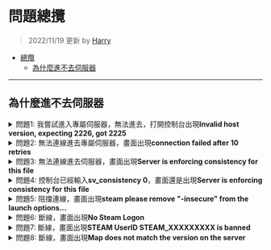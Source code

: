 # 問題總攬
> 2022/11/19 更新 by [Harry](https://steamcommunity.com/profiles/76561198026784913)
- [總攬](#問題總攬)
    - [為什麼進不去伺服器](#為什麼進不去伺服器)
	
- - - -
## 為什麼進不去伺服器
<details>
  <summary>問題1: 我嘗試進入專屬伺服器，無法進去，打開控制台出現<b>Invalid host version, expecting 2226, got 2225</b></summary>

![20221119105348_1](https://user-images.githubusercontent.com/12229810/202831446-b3c66f15-f250-471e-81b5-b0ce15d177cd.jpg)

* 原因: 遊戲與伺服器的版本不同
* 解決方式: 確認遊戲與伺服器升級到最新版本
    * 遊戲: [驗證遊戲檔案的完整性](/Tutorial_教學區/Chinese_繁體中文/Game/README.md/#驗證遊戲檔案的完整性)
    * 伺服器: [更新專屬伺服器](/Tutorial_教學區/Chinese_繁體中文/Server/安裝伺服器與插件/README.md/#如何更新專屬伺服器)

</details>

<details>
  <summary>問題2: 無法連線進去專屬伺服器，畫面出現<b>connection failed after 10 retries</b></summary>

![image](https://user-images.githubusercontent.com/12229810/202834826-a7aff8f7-85c8-450e-b78a-e8d4d4099eb5.png)

* 原因: 找不到伺服器
* 解決方式: 確認伺服器存在並且透過公網IP，不要虛擬IP，[如何進去我的伺服器](/Tutorial_教學區/Chinese_繁體中文/Server/安裝伺服器與插件/README.md/#如何進去我的伺服器)

</details>

<details>
  <summary>問題3: 無法連線進去伺服器，畫面出現<b>Server is enforcing consistency for this file</b></summary>

![未命名](https://user-images.githubusercontent.com/12229810/202834970-d272d486-b74f-4e11-84e8-2c95f8439129.jpg)

* 原因: 模組衝突或三方圖太多，伺服器的檔案與你的檔案不一致
* 解決方式:
	* 法一：你自己把模組或三方圖都刪除
    * 法二：
        * 區域房請房主在遊戲控制台打上```sv_consistency 0```
        * 專屬伺服器請到伺服器後台輸入```sv_consistency 0```
        * 如果是你自己創建大廳請打開遊戲控制台輸入```sv_consistency 0```

</details>

<details>
  <summary>問題4: 控制台已經輸入<b>sv_consistency 0</b>，畫面還是出現<b>Server is enforcing consistency for this file</b></summary>

![未命名](https://user-images.githubusercontent.com/12229810/202834970-d272d486-b74f-4e11-84e8-2c95f8439129.jpg)

* 原因: 檔案衝突太多了，多到無法忽視，遊戲救不你了
* 解決方式: 把模組或三方圖全都刪除，[驗證遊戲檔案的完整性](/Tutorial_教學區/Chinese_繁體中文/Game/README.md/#驗證遊戲檔案的完整性)

</details>

<details>
  <summary>問題5: 阻擋連線，畫面出現<b>steam please remove "-insecure" from the launch options...</b></summary>

![未命名](https://user-images.githubusercontent.com/12229810/202835547-39874460-7779-4dc8-9a72-6668bc0cdd09.jpg)

* 原因: 啟動選項有輸入```-insecure```
* 解決方式: 到[啟動選項](/Tutorial_%E6%95%99%E5%AD%B8%E5%8D%80/Chinese_%E7%B9%81%E9%AB%94%E4%B8%AD%E6%96%87/Game/README.md#設定啟動選項)把```-insecure```刪除

</details>

<details>
  <summary>問題6: 斷線，畫面出現<b>No Steam Logon</b></summary>

![未命名](https://user-images.githubusercontent.com/12229810/202835844-70dce289-6f1a-4454-818f-22be03382dc5.jpg)

* 原因: 伺服器檢測到你沒有Steam帳密，把你踢出伺服器，原因很多種，就連[CSGO職業比賽途中](https://www.youtube.com/watch?v=YfIeQCEGglc)都會出現這問題，大部分都跟網路有關。
  1. Steam沒有登入或Steam被登出
  2. 你不是用正版
  3. 你或者伺服器網路改變了
  4. 網路與伺服器不相容 (常見的原因是大陸伺服器被網路長城剔除)
* 解決方式: 離開遊戲，重新啟動Steam平台，再不行就[驗證遊戲檔案的完整性](/Tutorial_教學區/Chinese_繁體中文/Game/README.md/#驗證遊戲檔案的完整性)，再不行就重啟伺服器，再不行就去跟Steam Valve抱怨

</details>

<details>
  <summary>問題7: 斷線，畫面出現<b>STEAM UserID STEAM_XXXXXXXXX is banned</b></summary>

![未命名](https://user-images.githubusercontent.com/12229810/202836166-3744c17a-b99d-4d7a-9710-c7a15377634b.jpg)

* 原因: 你被伺服器封鎖了列入黑名單
* 解決方式: 認命吧，請去跟伺服器管理員溝通

</details>

<details>
  <summary>問題8: 斷線，畫面出現<b>Map does not match the version on the server</b></summary>

![2260737939_preview_20200929181731_1](https://user-images.githubusercontent.com/12229810/202836218-5e3a7cce-bb73-4db4-94f4-5f72a3ca6df8.jpg)

* 原因: 地圖與伺服器的版本不同
* 解決方式: 確認你所使用的地圖跟伺服器安裝的地圖，版本是一樣的，最好的方式是從同一個網站上下載

</details>

